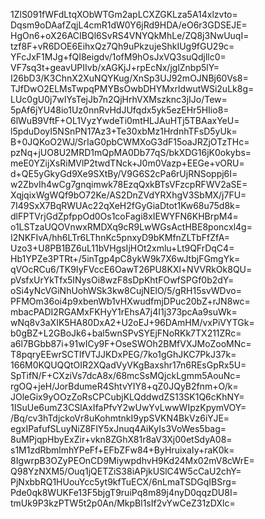 1ZlS091fWFdLtqXObWTGm2apLCXZGKLza5A14xlzvto=
Dqsm9oDAafZqjL4cmR1dW0Y6jRd9HDA/eO6r3GDSEJE=
HgOn6+oX26ACIBQl6SvRS4VNYQkMhLe/ZQ8j3NwUuqI=
tzf8F+vR6DOE6EihxQz7Qh9uPkzujeShkIUg9fGU29c=
YFcJxF1MJg+fQI8eigdv/1ofM9hOsJxVQ3suQdjllc0=
VF7sq3t+geavUPIIvb/xAGKjJ+rpEcNx/jglZnbp5lY=
I26bD3/K3ChnX2XuNQYKug/XnSp3UJ92mOJNBj60Vs8=
TJfDwO2ELMsTwpqPMYBsOwbDHYMxrldwutWSi2uLk8g=
LUc0gU0j7wIYsTejJb7n2QjHrhVXMszknc3jIJo/Tew=
5pAf6jYU48io1Uz0nnRvHdJUfqdx5yk5ezEHr5HIio8=
6lWuB9VftF+OL1VyzYwdeTi0mtHLJAuHTj5TBAaxYeU=
l5pduDoyI5NSnPN17Az3+Te30xbMz1HrdnhTFsD5yUk=
B+0JQKoO2WJ/SrIaG0pbCWMXoG3dF15oaJRZjOTzTHc=
pzNq+jUO8U2MRD1mQpMA0Db77qS/bkXDG16jK0okybs=
meE0YZijXsRiMVlP2twdTNck+J0m0Vazp+EEGe+vORU=
d+QE5yGkyGd9Xe9SXtBy/V9G6S2cPa6rUjRNSoppj6I=
w2ZbvIh4wCg7gnqimwk78EzqQxkBTsVFzcpRFWV2aSE=
XqjqixWgWQf9bO72Ke/AS2DnZVdYRXhgV3SbMX/j7FU=
7I49SxX7BqRWUAc22qXeH2fGyGiaDtot1Kw68u75d8k=
dlFPTVrjGdZpfppOd0Os1coFagi8xIEWYFN6KHBrpM4=
o1LSTzaUQOVnwxRMDXq9cR9LwWGsActHBE8poncxl4g=
I2NKFIvA/hh6LTr6LThnKc5pnxyD9bKMfnZLTbFfZfA=
Uzo3+U8PB1BZ6uL11bVHgsIjHOt2xmlu+Lt9QFrDqC4=
Hb1YPZe3PTRt+/5inTgp4pC8ykW9k7X6wJtbjFGmgYk=
qVOcRCu6/TK9IyFVccE6OawT26PU8KXl+NVVRkOk8QU=
pVsfxUrYkTfx5INysOi8wzF8sDpKhtFOwfSPGf0b2dY=
oSi4yNcVGiNhUohWSk3kw8CujNElO/5/gRH15svWDvo=
PFMOm36oi4p9xbenWb1vHXwudfmjDPuc20bZ+rJN8wc=
mbacPADI2RGAMxFKHyY1rEhsA7j4I1j373pcAa9suWk=
wNq8v3aXIK5HA80DxA2+U2oEJ+96DAmHM/vxPiVYTGk=
b0gBZ+L2GBoJk6+bal5wnSPvSYEjFNoRKk7TX211ZRc=
a6l7BGbb87i+91wICy9F+OseSWOh2BMfVXJMoZooMNc=
T8pqryEEwrSCTlfVTJJKDxPEG/7ko1gGhJKC7PkJ37k=
166M0KQUQQtOIR2XQadVyVKgBaxshr17n6REsGpRx5U=
SpTifN/F+CXziVs7dcA8x/68mcSsMQjckLgmm5AouNc=
rgOQ+jeH/JorBdumeR4ShtvYIY8+qZ0JQyB2fnm+O/k=
JOleGix9yOOzZoRsCPCubjKLQddwdZS13SK1Q6cKhNY=
1ISuUe6umZ3CSlAxIfaPfvY2wUwYvLwwWIpzKpymVOY=
/Bq/cv3hTdjckoVr8uKohmtnkI9ypSVKN4BkVz6iYJE=
egxIPafufSLuyNiZ8FlY5xJnuq4AiKyIs3VoWes5bag=
8uMPjqpHbyExZir+vkn8ZGhX81r8aV3Xj00etSdyA08=
s1M1zdRbmlmhYPeFf+EFbZFw84+ByHruixaIy+raK0k=
8IgwrpB3OZyPEOnCD9MiywpdhvH9Kd24Mx02mV8cWrE=
Q98YzNXM5/Ouq1jQETZiS38iAPjkUSlC4W5cCaU2chY=
PjNxbbRQ1HUouYcc5yt9kfTuECX/6nLmaTSDGqIBSrg=
Pde0qk8WUKFe13F5bjgT9ruiPq8m89j4nyD0qqzDU8I=
tmUk9P3kzPTW5t2p0An/MkpBl1sIf2vYwCeZ31zDXlc=
